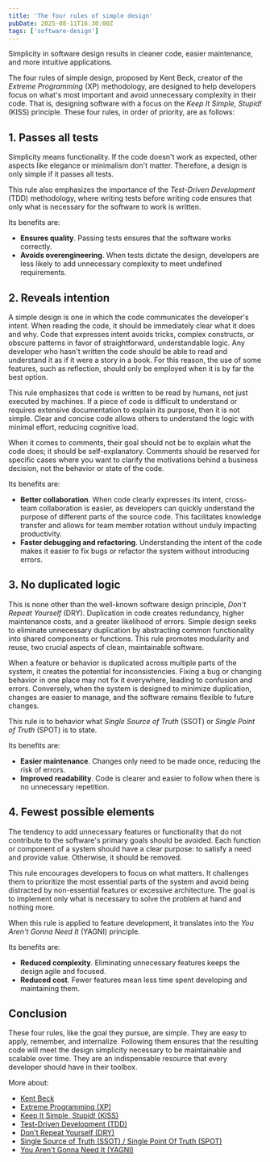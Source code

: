 ```yaml
---
title: 'The four rules of simple design'
pubDate: 2025-08-11T16:30:00Z
tags: ['software-design']
---
```

Simplicity in software design results in cleaner code, easier maintenance, and more intuitive applications.

The four rules of simple design, proposed by Kent Beck, creator of the _Extreme Programming_ (XP) methodology, are designed to help developers focus on what's most important and avoid unnecessary complexity in their code. That is, designing software with a focus on the _Keep It Simple, Stupid!_ (KISS) principle. These four rules, in order of priority, are as follows:

## 1. Passes all tests

Simplicity means functionality. If the code doesn't work as expected, other aspects like elegance or minimalism don't matter. Therefore, a design is only simple if it passes all tests.

This rule also emphasizes the importance of the _Test-Driven Development_ (TDD) methodology, where writing tests before writing code ensures that only what is necessary for the software to work is written.

Its benefits are:

* **Ensures quality**. Passing tests ensures that the software works correctly.
* **Avoids overengineering**. When tests dictate the design, developers are less likely to add unnecessary complexity to meet undefined requirements.

## 2. Reveals intention

A simple design is one in which the code communicates the developer's intent. When reading the code, it should be immediately clear what it does and why. Code that expresses intent avoids tricks, complex constructs, or obscure patterns in favor of straightforward, understandable logic. Any developer who hasn't written the code should be able to read and understand it as if it were a story in a book. For this reason, the use of some features, such as reflection, should only be employed when it is by far the best option.

This rule emphasizes that code is written to be read by humans, not just executed by machines. If a piece of code is difficult to understand or requires extensive documentation to explain its purpose, then it is not simple. Clear and concise code allows others to understand the logic with minimal effort, reducing cognitive load.

When it comes to comments, their goal should not be to explain what the code does; it should be self-explanatory. Comments should be reserved for specific cases where you want to clarify the motivations behind a business decision, not the behavior or state of the code.

Its benefits are:

* **Better collaboration**. When code clearly expresses its intent, cross-team collaboration is easier, as developers can quickly understand the purpose of different parts of the source code. This facilitates knowledge transfer and allows for team member rotation without unduly impacting productivity.
* **Faster debugging and refactoring**. Understanding the intent of the code makes it easier to fix bugs or refactor the system without introducing errors.

## 3. No duplicated logic

This is none other than the well-known software design principle, _Don't Repeat Yourself_ (DRY). Duplication in code creates redundancy, higher maintenance costs, and a greater likelihood of errors. Simple design seeks to eliminate unnecessary duplication by abstracting common functionality into shared components or functions. This rule promotes modularity and reuse, two crucial aspects of clean, maintainable software.

When a feature or behavior is duplicated across multiple parts of the system, it creates the potential for inconsistencies. Fixing a bug or changing behavior in one place may not fix it everywhere, leading to confusion and errors. Conversely, when the system is designed to minimize duplication, changes are easier to manage, and the software remains flexible to future changes.

This rule is to behavior what _Single Source of Truth_ (SSOT) or _Single Point of Truth_ (SPOT) is to state.

Its benefits are:

* **Easier maintenance**. Changes only need to be made once, reducing the risk of errors.
* **Improved readability**. Code is clearer and easier to follow when there is no unnecessary repetition.

## 4. Fewest possible elements

The tendency to add unnecessary features or functionality that do not contribute to the software's primary goals should be avoided. Each function or component of a system should have a clear purpose: to satisfy a need and provide value. Otherwise, it should be removed.

This rule encourages developers to focus on what matters. It challenges them to prioritize the most essential parts of the system and avoid being distracted by non-essential features or excessive architecture. The goal is to implement only what is necessary to solve the problem at hand and nothing more.

When this rule is applied to feature development, it translates into the _You Aren't Gonna Need It_ (YAGNI) principle.

Its benefits are:

* **Reduced complexity**. Eliminating unnecessary features keeps the design agile and focused.
* **Reduced cost**. Fewer features mean less time spent developing and maintaining them.

## Conclusion

These four rules, like the goal they pursue, are simple. They are easy to apply, remember, and internalize. Following them ensures that the resulting code will meet the design simplicity necessary to be maintainable and scalable over time. They are an indispensable resource that every developer should have in their toolbox.

More about:
* <a href="https://en.wikipedia.org/wiki/Kent_Beck" target="_blank">Kent Beck</a>
* <a href="https://en.wikipedia.org/wiki/Extreme_programming" target="_blank">Extreme Programming (XP)</a>
* <a href="https://en.wikipedia.org/wiki/KISS_principle" target="_blank">Keep It Simple, Stupid! (KISS)</a>
* <a href="https://en.wikipedia.org/wiki/Test-driven_development" target="_blank">Test-Driven Development (TDD)</a>
* <a href="https://en.wikipedia.org/wiki/Don%27t_repeat_yourself" target="_blank">Don't Repeat Yourself (DRY)</a>
* <a href="https://en.wikipedia.org/wiki/Single_source_of_truth" target="_blank">Single Source of Truth (SSOT) / Single Point Of Truth (SPOT)</a>
* <a href="https://en.wikipedia.org/wiki/You_aren%27t_gonna_need_it" target="_blank">You Aren't Gonna Need It (YAGNI)</a>